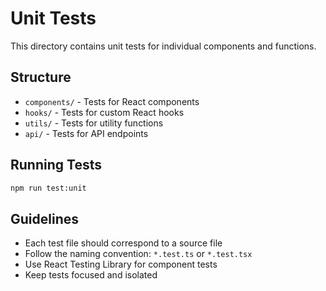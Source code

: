 # Unit Tests

This directory contains unit tests for individual components and functions.

## Structure

- `components/` - Tests for React components
- `hooks/` - Tests for custom React hooks
- `utils/` - Tests for utility functions
- `api/` - Tests for API endpoints

## Running Tests

```bash
npm run test:unit
```

## Guidelines

- Each test file should correspond to a source file
- Follow the naming convention: `*.test.ts` or `*.test.tsx`
- Use React Testing Library for component tests
- Keep tests focused and isolated
